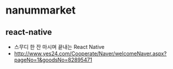 # nanummarket

## react-native

- 스무디 한 잔 마시며 끝내는 React Native 
 - http://www.yes24.com/Cooperate/Naver/welcomeNaver.aspx?pageNo=1&goodsNo=82895471


